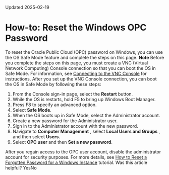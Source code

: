 Updated 2025-02-19
# How-to: Reset the Windows OPC Password
To reset the Oracle Public Cloud (OPC) password on Windows, you can use the OS Safe Mode feature and complete the steps on this page.
**Note** Before you complete the steps on this page, you must create a VNC (Virtual Network Computing) Console connection so that you can boot the OS in Safe Mode. For information, see [Connecting to the VNC Console](https://docs.oracle.com/en-us/iaas/Content/Compute/References/serialconsole.htm#Connecti) for instructions.
After you set up the VNC Console connection, you can boot the OS in Safe Mode by following these steps:
  1. From the Console sign-in page, select the **Restart** button.
  2. While the OS is restarts, hold F5 to bring up Windows Boot Manager.
  3. Press F8 to specify an advanced option.
  4. Select **Safe Mode**.
  5. When the OS boots up in Safe Mode, select the Administrator account.
  6. Create a new password for the Administrator user.
  7. Sign in to the Administrator account with the new password.
  8. Navigate to **Computer Management** , select **Local Users and Groups** , and then select **Users.**
  9. Select **OPC user** and then **Set a new password**.


After you regain access to the OPC user account, disable the administrator account for security purposes.
For more details, see [How to Reset a Forgotten Password for a Windows Instance](https://learnoci.cloud/how-to-reset-your-forgotten-windows-password-in-oci-596b4e99f4ca) tutorial.
Was this article helpful?
YesNo

